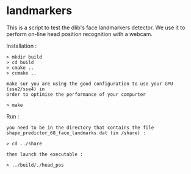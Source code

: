 # landmarkers

This is a script to test the dlib's face landmarkers detector. We use it to
perform on-line head position recognition with a webcam.

Installation :

    > mkdir build
    > cd build
    > cmake ..
    > ccmake ..

    make sur you are using the good configuration to use your GPU (sse2/sse4) in
    order to optimise the performance of your compurter

    > make

Run :

    you need to be in the directory that contains the file
    shape_predictor_68_face_landmarks.dat (in /share) :

    > cd ../share
    
    then launch the executable :

    > ../build/./head_pos

